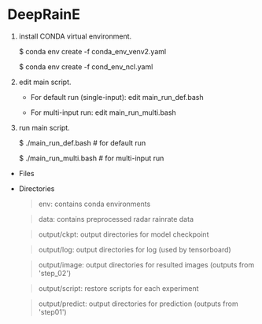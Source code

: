 # DeepRainE

1. install CONDA virtual environment.

    $ conda env create -f conda_env_venv2.yaml

    $ conda env create -f cond_env_ncl.yaml

2. edit main script.

    - For default run (single-input): edit main_run_def.bash
    
    - For multi-input run: edit main_run_multi.bash

3. run main script.

    $ ./main_run_def.bash   # for default run
    
    $ ./main_run_multi.bash # for multi-input run


- Files



- Directories
    
    > env: contains conda environments
    
    > data: contains preprocessed radar rainrate data
    
    > output/ckpt: output directories for model checkpoint
    
    > output/log: output directories for log (used by tensorboard)
    
    > output/image: output directories for resulted images (outputs from 'step_02')
    
    > output/script: restore scripts for each experiment
    
    > output/predict: output directories for prediction (outputs from 'step01')



